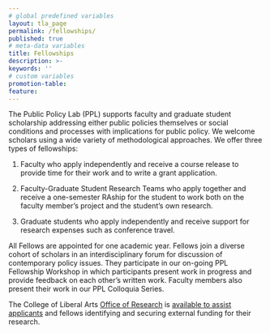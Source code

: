 ```yaml
---
# global predefined variables
layout: tla_page
permalink: /fellowships/
published: true
# meta-data variables
title: Fellowships
description: >-
keywords: ''
# custom variables
promotion-table: 
feature: 
---
```

The Public Policy Lab (PPL) supports faculty and graduate student scholarship addressing either public policies themselves or social conditions and processes with implications for public policy. We welcome scholars using a wide variety of methodological approaches. We offer three types of fellowships:

1. Faculty who apply independently and receive a course release to provide time for their work and to write a grant application.

2. Faculty-Graduate Student Research Teams who apply together and receive a one-semester RAship for the student to work both on the faculty member’s project and the student’s own research.

3. Graduate students who apply independently and receive support for research expenses such as conference travel.

All Fellows are appointed for one academic year. Fellows join a diverse cohort of scholars in an interdisciplinary forum for discussion of contemporary policy issues. They participate in our on-going PPL Fellowship Workshop in which participants present work in progress and provide feedback on each other’s written work. Faculty members also present their work in our PPL Colloquia Series.

The College of Liberal Arts [Office of Research](https://liberalarts.temple.edu/research) is [available to assist applicants](https://www.cla.temple.edu/public-policy-lab/media/CLA-Grant-Support-Services.pdf) and fellows identifying and securing external funding for their research.
